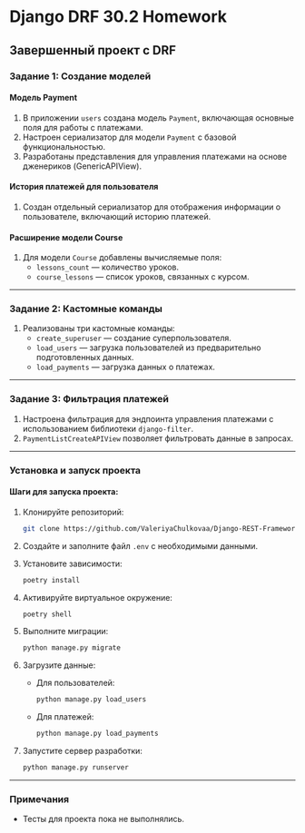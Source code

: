 # Django DRF 30.2 Homework

## Завершенный проект с DRF

### Задание 1: Создание моделей

#### Модель Payment

1. В приложении `users` создана модель `Payment`, включающая основные поля для работы с платежами.
2. Настроен сериализатор для модели `Payment` с базовой функциональностью.
3. Разработаны представления для управления платежами на основе дженериков (GenericAPIView).

#### История платежей для пользователя

1. Создан отдельный сериализатор для отображения информации о пользователе, включающий историю платежей.

#### Расширение модели Course

1. Для модели `Course` добавлены вычисляемые поля:
   - `lessons_count` — количество уроков.
   - `course_lessons` — список уроков, связанных с курсом.

---

### Задание 2: Кастомные команды

1. Реализованы три кастомные команды:
   - `create_superuser` — создание суперпользователя.
   - `load_users` — загрузка пользователей из предварительно подготовленных данных.
   - `load_payments` — загрузка данных о платежах.

---

### Задание 3: Фильтрация платежей

1. Настроена фильтрация для эндпоинта управления платежами с использованием библиотеки `django-filter`.
2. `PaymentListCreateAPIView` позволяет фильтровать данные в запросах.

---

### Установка и запуск проекта

#### Шаги для запуска проекта:

1. Клонируйте репозиторий:
   ```bash
   git clone https://github.com/ValeriyaChulkovaa/Django-REST-Framework.git
   ```

2. Создайте и заполните файл `.env` с необходимыми данными.

3. Установите зависимости:
   ```bash
   poetry install
   ```

4. Активируйте виртуальное окружение:
   ```bash
   poetry shell
   ```

5. Выполните миграции:
   ```bash
   python manage.py migrate
   ```

6. Загрузите данные:
   - Для пользователей:
     ```bash
     python manage.py load_users
     ```
   - Для платежей:
     ```bash
     python manage.py load_payments
     ```

7. Запустите сервер разработки:
   ```bash
   python manage.py runserver
   ```

---

### Примечания
- Тесты для проекта пока не выполнялись.